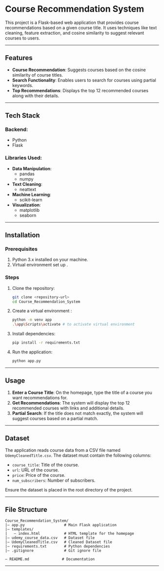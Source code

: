 # Course Recommendation System

This project is a Flask-based web application that provides course recommendations based on a given course title. It uses techniques like text cleaning, feature extraction, and cosine similarity to suggest relevant courses to users.

---

## Features
- **Course Recommendation**: Suggests courses based on the cosine similarity of course titles.
- **Search Functionality**: Enables users to search for courses using partial keywords.
- **Top Recommendations**: Displays the top 12 recommended courses along with their details.

---

## Tech Stack
### Backend:
- Python
- Flask

### Libraries Used:
- **Data Manipulation**:
  - pandas
  - numpy
- **Text Cleaning**:
  - neattext
- **Machine Learning**:
  - scikit-learn
- **Visualization**:
  - matplotlib
  - seaborn

---

## Installation

### Prerequisites
1. Python 3.x installed on your machine.
2. Virtual environment set up .

### Steps
1. Clone the repository:
   ```bash
   git clone <repository-url>
   cd Course_Recommendation_System
   ```

2. Create a virtual environment :
   ```bash
   python -m venv app
   .\app\Scripts\activate # to activate virtual environment
   ```

3. Install dependencies:
   ```bash
   pip install -r requirements.txt
   ```

4. Run the application:
   ```bash
   python app.py
   ```



---

## Usage

1. **Enter a Course Title**: On the homepage, type the title of a course you want recommendations for.
2. **Get Recommendations**: The system will display the top 12 recommended courses with links and additional details.
3. **Partial Search**: If the title does not match exactly, the system will suggest courses based on a partial match.

---

## Dataset
The application reads course data from a CSV file named `UdemyCleanedTitle.csv`. The dataset must contain the following columns:
- `course_title`: Title of the course.
- `url`: URL of the course.
- `price`: Price of the course.
- `num_subscribers`: Number of subscribers.

Ensure the dataset is placed in the root directory of the project.

---



## File Structure
```
Course_Recommendation_System/
|— app.py                  # Main Flask application
|— templates/
|   — index.html           # HTML template for the homepage
|— udemy_course_data.csv   # Dataset file
|— UdemyCleanedTitle.csv   # Cleaned Dataset file
|— requirements.txt        # Python dependencies
|— .gitignore              # Git ignore file

— README.md               # Documentation
```

---


